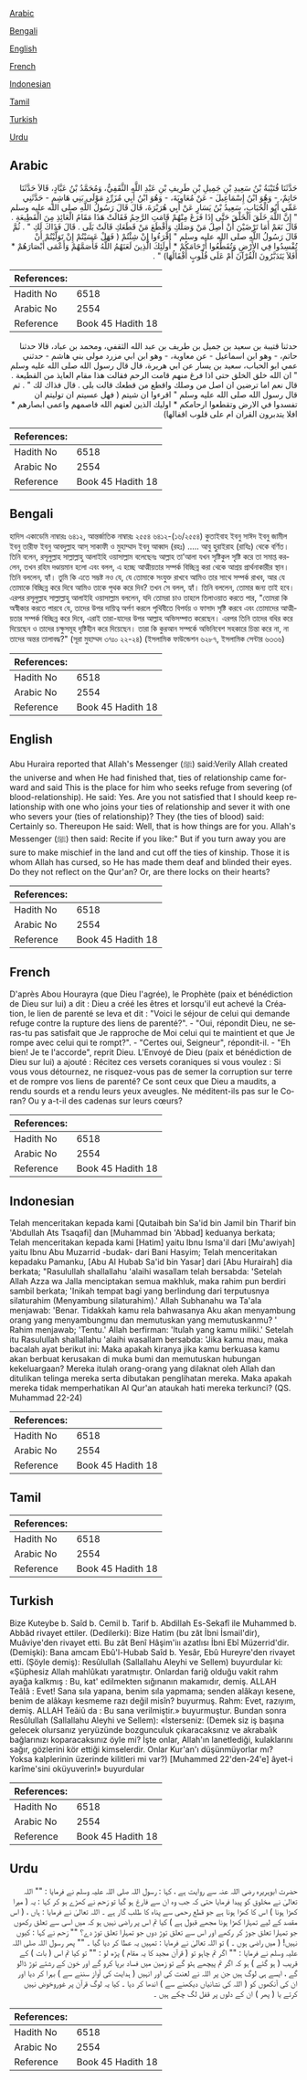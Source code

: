 [Arabic](#arabic)

[Bengali](#bengali)

[English](#english)

[French](#french)

[Indonesian](#indonesian)

[Tamil](#tamil)

[Turkish](#turkish)

[Urdu](#urdu)

## Arabic


<div dir="rtl" lang="ar" style={{fontSize:'larger',backgroundColor:'#f8f9fa',padding:20}}>
حَدَّثَنَا قُتَيْبَةُ بْنُ سَعِيدِ بْنِ جَمِيلِ بْنِ طَرِيفِ بْنِ عَبْدِ اللَّهِ الثَّقَفِيُّ، وَمُحَمَّدُ بْنُ عَبَّادٍ، قَالاَ حَدَّثَنَا حَاتِمٌ، - وَهُوَ ابْنُ إِسْمَاعِيلَ - عَنْ مُعَاوِيَةَ، - وَهُوَ ابْنُ أَبِي مُزَرِّدٍ مَوْلَى بَنِي هَاشِمٍ - حَدَّثَنِي عَمِّي أَبُو الْحُبَابِ، سَعِيدُ بْنُ يَسَارٍ عَنْ أَبِي هُرَيْرَةَ، قَالَ قَالَ رَسُولُ اللَّهِ صلى الله عليه وسلم ‏"‏ إِنَّ اللَّهَ خَلَقَ الْخَلْقَ حَتَّى إِذَا فَرَغَ مِنْهُمْ قَامَتِ الرَّحِمُ فَقَالَتْ هَذَا مَقَامُ الْعَائِذِ مِنَ الْقَطِيعَةِ ‏.‏ قَالَ نَعَمْ أَمَا تَرْضَيْنَ أَنْ أَصِلَ مَنْ وَصَلَكِ وَأَقْطَعَ مَنْ قَطَعَكِ قَالَتْ بَلَى ‏.‏ قَالَ فَذَاكَ لَكِ ‏"‏ ‏.‏ ثُمَّ قَالَ رَسُولُ اللَّهِ صلى الله عليه وسلم ‏"‏ اقْرَءُوا إِنْ شِئْتُمْ ‏(‏ فَهَلْ عَسَيْتُمْ إِنْ تَوَلَّيْتُمْ أَنْ تُفْسِدُوا فِي الأَرْضِ وَتُقَطِّعُوا أَرْحَامَكُمْ * أُولَئِكَ الَّذِينَ لَعَنَهُمُ اللَّهُ فَأَصَمَّهُمْ وَأَعْمَى أَبْصَارَهُمْ * أَفَلاَ يَتَدَبَّرُونَ الْقُرْآنَ أَمْ عَلَى قُلُوبٍ أَقْفَالُهَا‏)‏ ‏"‏ ‏.‏
</div>
<div style={{backgroundColor:'#f8f9fa',padding:20, marginBottom: 10}}><table> <thead> <tr> <th>References:</th> <th></th> </tr> </thead> <tbody><tr><td>Hadith No</td><td>6518</td></tr><tr><td>Arabic No</td><td>2554</td></tr><tr><td>Reference</td><td>Book 45 Hadith 18</td></tr></tbody></table></div>


<div dir="rtl" lang="ar" style={{fontSize:'larger',backgroundColor:'#f8f9fa',padding:20}}>
حدثنا قتيبة بن سعيد بن جميل بن طريف بن عبد الله الثقفي، ومحمد بن عباد، قالا حدثنا حاتم، - وهو ابن اسماعيل - عن معاوية، - وهو ابن ابي مزرد مولى بني هاشم - حدثني عمي ابو الحباب، سعيد بن يسار عن ابي هريرة، قال قال رسول الله صلى الله عليه وسلم " ان الله خلق الخلق حتى اذا فرغ منهم قامت الرحم فقالت هذا مقام العايذ من القطيعة . قال نعم اما ترضين ان اصل من وصلك واقطع من قطعك قالت بلى . قال فذاك لك " . ثم قال رسول الله صلى الله عليه وسلم " اقرءوا ان شيتم ( فهل عسيتم ان توليتم ان تفسدوا في الارض وتقطعوا ارحامكم * اوليك الذين لعنهم الله فاصمهم واعمى ابصارهم * افلا يتدبرون القران ام على قلوب اقفالها)
</div>
<div style={{backgroundColor:'#f8f9fa',padding:20, marginBottom: 10}}><table> <thead> <tr> <th>References:</th> <th></th> </tr> </thead> <tbody><tr><td>Hadith No</td><td>6518</td></tr><tr><td>Arabic No</td><td>2554</td></tr><tr><td>Reference</td><td>Book 45 Hadith 18</td></tr></tbody></table></div>

## Bengali


<div dir="ltr" lang="bn" style={{fontSize:'larger',backgroundColor:'#f8f9fa',padding:20}}>
হাদিস একাডেমি নাম্বারঃ ৬৪১২, আন্তর্জাতিক নাম্বারঃ ২৫৫৪ ৬৪১২-(১৬/২৫৫৪) কুতাইবাহ ইবনু সাঈদ ইবনু জামীল ইবনু তারীফ ইবনু আবদুল্লাহ আস্ সাকাফী ও মুহাম্মাদ ইবনু আব্বাদ (রহঃ) ..... আবু হুরাইরাহ (রাযিঃ) থেকে বর্ণিত। তিনি বলেন, রসূলুল্লাহ সাল্লাল্লাহু আলাইহি ওয়াসাল্লাম বলেছেনঃ আল্লাহ তা’আলা যখন সৃষ্টিকুল সৃষ্টি করে তা সমাপ্ত করলেন, তখন রহিম দণ্ডায়মান হলো এবং বলল, এ হচ্ছে আত্মীয়তার সম্পর্ক বিচ্ছিন্ন করা থেকে আশ্রয় প্রার্থনাকারীর স্থান। তিনি বললেন, হ্যাঁ। তুমি কি এতে সম্ভষ্ট নও যে, যে তোমাকে সংযুক্ত রাখবে আমিও তার সাথে সম্পর্ক রাখব, আর যে তোমাকে বিচ্ছিন্ন করে দিবে আমিও তাকে পৃথক করে দিব? তখন সে বলল, হ্যাঁ। তিনি বললেন, তোমার জন্য তাই হবে। এরপর রসূলুল্লাহ সাল্লাল্লাহু আলাইহি ওয়াসাল্লাম বললেন, যদি তোমরা চাও তাহলে তিলাওয়াত করতে পার, "তোমরা কি অস্বীকার করতে পারবে যে, তাদের উপর দায়িত্ব অর্পণ করলে পৃথিবীতে বিপর্যয় ও ফাসাদ সৃষ্টি করবে এবং তোমাদের আত্মীয়তার সম্পর্ক বিচ্ছিন্ন করে দিবে, এরাই তারা-যাদের উপর আল্লাহ অভিসম্পাত করেছেন। এরপর তিনি তাদের বধির করে দিয়েছেন ও তাদের চক্ষুসমূহ দৃষ্টিহীন করে দিয়েছেন। তারা কি কুরআন সম্পর্কে অভিনিবেশ সহকারে চিন্তা করে না, না তাদের অন্তর তালাবদ্ধ?" (সূরা মুহাম্মদ ৩৭ঃ০ ২২-২৪) (ইসলামিক ফাউন্ডেশন ৬২৮৭, ইসলামিক সেন্টার ৬৩৩৬)
</div>
<div style={{backgroundColor:'#f8f9fa',padding:20, marginBottom: 10}}><table> <thead> <tr> <th>References:</th> <th></th> </tr> </thead> <tbody><tr><td>Hadith No</td><td>6518</td></tr><tr><td>Arabic No</td><td>2554</td></tr><tr><td>Reference</td><td>Book 45 Hadith 18</td></tr></tbody></table></div>

## English


<div dir="ltr" lang="en" style={{fontSize:'larger',backgroundColor:'#f8f9fa',padding:20}}>
Abu Huraira reported that Allah's Messenger (ﷺ) said:Verily Allah created the universe and when He had finished that, ties of relationship came forward and said This is the place for him who seeks refuge from severing (of blood-relationship). He said: Yes. Are you not satisfied that I should keep relationship with one who joins your ties of relationship and sever it with one who severs your (ties of relationship)? They (the ties of blood) said: Certainly so. Thereupon He said: Well, that is how things are for you. Allah's Messenger (ﷺ) then said: Recite if you like:" But if you turn away you are sure to make mischief in the land and cut off the ties of kinship. Those it is whom Allah has cursed, so He has made them deaf and blinded their eyes. Do they not reflect on the Qur'an? Or, are there locks on their hearts?
</div>
<div style={{backgroundColor:'#f8f9fa',padding:20, marginBottom: 10}}><table> <thead> <tr> <th>References:</th> <th></th> </tr> </thead> <tbody><tr><td>Hadith No</td><td>6518</td></tr><tr><td>Arabic No</td><td>2554</td></tr><tr><td>Reference</td><td>Book 45 Hadith 18</td></tr></tbody></table></div>

## French


<div dir="ltr" lang="fr" style={{fontSize:'larger',backgroundColor:'#f8f9fa',padding:20}}>
D'après Abou Hourayra (que Dieu l'agrée), le Prophète (paix et bénédiction de Dieu sur lui) a dit : Dieu a créé les êtres et lorsqu'il eut achevé la Création, le lien de parenté se leva et dit : "Voici le séjour de celui qui demande refuge contre la rupture des liens de parenté?". - "Oui, répondit Dieu, ne seras-tu pas satisfait que Je rapproche de Moi celui qui te maintient et que Je rompe avec celui qui te rompt?". - "Certes oui, Seigneur", répondit-il. - "Eh bien! Je te l'accorde", reprit Dieu. L'Envoyé de Dieu (paix et bénédiction de Dieu sur lui) a ajouté : Récitez ces versets coraniques si vous voulez : Si vous vous détournez, ne risquez-vous pas de semer la corruption sur terre et de rompre vos liens de parenté? Ce sont ceux que Dieu a maudits, a rendu sourds et a rendu leurs yeux aveugles. Ne méditent-ils pas sur le Coran? Ou y a-t-il des cadenas sur leurs cœurs?
</div>
<div style={{backgroundColor:'#f8f9fa',padding:20, marginBottom: 10}}><table> <thead> <tr> <th>References:</th> <th></th> </tr> </thead> <tbody><tr><td>Hadith No</td><td>6518</td></tr><tr><td>Arabic No</td><td>2554</td></tr><tr><td>Reference</td><td>Book 45 Hadith 18</td></tr></tbody></table></div>

## Indonesian


<div dir="ltr" lang="id" style={{fontSize:'larger',backgroundColor:'#f8f9fa',padding:20}}>
Telah menceritakan kepada kami [Qutaibah bin Sa'id bin Jamil bin Tharif bin 'Abdullah Ats Tsaqafi] dan [Muhammad bin 'Abbad] keduanya berkata; Telah menceritakan kepada kami [Hatim] yaitu Ibnu Isma'il dari [Mu'awiyah] yaitu Ibnu Abu Muzarrid -budak- dari Bani Hasyim; Telah menceritakan kepadaku Pamanku, [Abu Al Hubab Sa'id bin Yasar] dari [Abu Hurairah] dia berkata; "Rasulullah shallallahu 'alaihi wasallam telah bersabda: 'Setelah Allah Azza wa Jalla menciptakan semua makhluk, maka rahim pun berdiri sambil berkata; 'Inikah tempat bagi yang berlindung dari terputusnya silaturahim (Menyambung silaturahim).' Allah Subhanahu wa Ta'ala menjawab: 'Benar. Tidakkah kamu rela bahwasanya Aku akan menyambung orang yang menyambungmu dan memutuskan yang memutuskanmu? ' Rahim menjawab; 'Tentu.' Allah berfirman: 'ltulah yang kamu miliki.' Setelah itu Rasulullah shallallahu 'alaihi wasallam bersabda: 'Jika kamu mau, maka bacalah ayat berikut ini: Maka apakah kiranya jika kamu berkuasa kamu akan berbuat kerusakan di muka bumi dan memutuskan hubungan kekeluargaan? Mereka itulah orang-orang yang dilaknat oleh Allah dan ditulikan telinga mereka serta dibutakan penglihatan mereka. Maka apakah mereka tidak memperhatikan Al Qur'an ataukah hati mereka terkunci? (QS. Muhammad 22-24)
</div>
<div style={{backgroundColor:'#f8f9fa',padding:20, marginBottom: 10}}><table> <thead> <tr> <th>References:</th> <th></th> </tr> </thead> <tbody><tr><td>Hadith No</td><td>6518</td></tr><tr><td>Arabic No</td><td>2554</td></tr><tr><td>Reference</td><td>Book 45 Hadith 18</td></tr></tbody></table></div>

## Tamil


<div dir="ltr" lang="ta" style={{fontSize:'larger',backgroundColor:'#f8f9fa',padding:20}}>

</div>
<div style={{backgroundColor:'#f8f9fa',padding:20, marginBottom: 10}}><table> <thead> <tr> <th>References:</th> <th></th> </tr> </thead> <tbody><tr><td>Hadith No</td><td>6518</td></tr><tr><td>Arabic No</td><td>2554</td></tr><tr><td>Reference</td><td>Book 45 Hadith 18</td></tr></tbody></table></div>

## Turkish


<div dir="ltr" lang="tr" style={{fontSize:'larger',backgroundColor:'#f8f9fa',padding:20}}>
Bize Kuteybe b. Saîd b. Cemil b. Tarif b. Abdillah Es-Sekafî ile Muhammed b. Abbâd rivayet ettiler. (Dedilerki): Bize Hatim (bu zât İbni İsmail'dir), Muâviye'den rivayet etti. Bu zât Benî Hâşim'iıı azatlısı İbni Ebî Müzerrid'dir. (Demişki): Bana amcam Ebû'l-Hubab Saîd b. Yesâr, Ebû Hureyre'den rivayet etti. (Şöyle demiş): Resûlullah (Sallallahu Aleyhi ve Sellem) buyurdular ki: «Şüphesiz Allah mahlûkatı yaratmıştır. Onlardan fariğ olduğu vakit rahm ayağa kalkmış : Bu, kat' edilmekten sığınanın makamıdır, demiş. ALLAH Teâlâ : Evet! Sana sıla yapana, benim sıla yapmama; senden alâkayı kesene, benim de alâkayı kesmeme razı değil misîn? buyurmuş. Rahm: Evet, razıyım, demiş. ALLAH Teâiû da : Bu sana verilmiştir.» buyurmuştur. Bundan sonra Resûlullah (Sallallahu Aleyhi ve Sellem): «İsterseniz: (Demek siz iş başına gelecek olursanız yeryüzünde bozgunculuk çıkaracaksınız ve akrabalık bağlarınızı koparacaksınız öyle mi? İşte onlar, Allah'ın lanetlediği, kulaklarını sağır, gözlerini kör ettiği kimselerdir. Onlar Kur'an'ı düşünmüyorlar mı? Yoksa kalplerinin üzerinde kilitleri mi var?) [Muhammed 22'den-24'e] âyet-i karîme'sini oküyuverin!» buyurdular
</div>
<div style={{backgroundColor:'#f8f9fa',padding:20, marginBottom: 10}}><table> <thead> <tr> <th>References:</th> <th></th> </tr> </thead> <tbody><tr><td>Hadith No</td><td>6518</td></tr><tr><td>Arabic No</td><td>2554</td></tr><tr><td>Reference</td><td>Book 45 Hadith 18</td></tr></tbody></table></div>

## Urdu


<div dir="rtl" lang="ur" style={{fontSize:'larger',backgroundColor:'#f8f9fa',padding:20}}>
حضرت ابوہریرہ رضی اللہ عنہ سے روایت ہے ، کہا : رسول اللہ صلی اللہ علیہ وسلم نے فرمایا : "" اللہ تعالیٰ نے مخلوق کو پیدا فرمایا حتی کہ جب وہ ان سے فارغ ہو گیا تو رَحم نے کھڑے ہو کر کہا : یہ ( میرا کھڑا ہونا ) اس کا کھڑا ہونا ہے جو قطع رحمی سے پناہ کا طلب گار ہے ۔ اللہ تعالیٰ نے فرمایا : ہاں ، ( اس مقصد کے لیے تمہارا کھڑا ہونا مجھے قبول ہے ) کیا تم اس پر راضی نہیں ہو کہ میں اسی سے تعلق رکھوں جو تمہارا تعلق جوڑ کر رکھے اور اس سے تعلق توڑ دوں جو تمہارا تعلق توڑ دے؟ "" رَحم نے کہا : کیوں نہیں! ( میں راضی ہوں ۔ ) تو اللہ تعالیٰ نے فرمایا : تمہیں یہ عطا کر دیا گیا ۔ "" پھر رسول اللہ صلی اللہ علیہ وسلم نے فرمایا : "" اگر تم چاہو تو ( قرآن مجید کا یہ مقام ) پڑھ لو : "" تو کیا تم اس ( بات ) کے قریب ( ہو گئے ) ہو کہ اگر تم پیچھے ہٹو گے تو زمین میں فساد برپا کرو گے اور خون کے رشتے توڑ ڈالو گے ، ایسے ہی لوگ ہیں جن پر اللہ نے لعنت کی اور انہیں ( ہدایت کی آواز سننے سے ) بہرا کر دیا اور ان کی آنکھوں کو ( اللہ کی نشانیاں دیکھنے سے ) اندھا کر دیا ۔ کیا یہ لوگ قرآن پر غوروخوض نہیں کرتے یا ( پھر ) ان کے دلوں پر قفل لگ چکے ہیں ۔
</div>
<div style={{backgroundColor:'#f8f9fa',padding:20, marginBottom: 10}}><table> <thead> <tr> <th>References:</th> <th></th> </tr> </thead> <tbody><tr><td>Hadith No</td><td>6518</td></tr><tr><td>Arabic No</td><td>2554</td></tr><tr><td>Reference</td><td>Book 45 Hadith 18</td></tr></tbody></table></div>